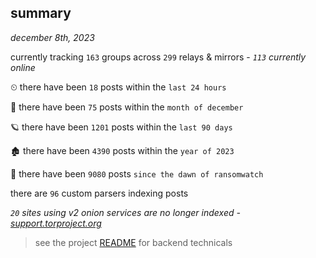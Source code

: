 
## summary
_december 8th, 2023_

currently tracking `163` groups across `299` relays & mirrors - _`113` currently online_

⏲ there have been `18` posts within the `last 24 hours`

🦈 there have been `75` posts within the `month of december`

🪐 there have been `1201` posts within the `last 90 days`

🏚 there have been `4390` posts within the `year of 2023`

🦕 there have been `9080` posts `since the dawn of ransomwatch`

there are `96` custom parsers indexing posts

_`20` sites using v2 onion services are no longer indexed - [support.torproject.org](https://support.torproject.org/onionservices/v2-deprecation/)_

> see the project [README](https://github.com/joshhighet/ransomwatch#ransomwatch--) for backend technicals
